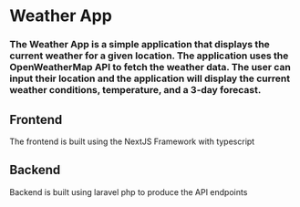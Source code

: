 ﻿# Weather App
### The Weather App is a simple application that displays the current weather for a given location. The application uses the OpenWeatherMap API to fetch the weather data. The user can input  their location and the application will display the current weather conditions, temperature, and a 3-day forecast.

## Frontend 
<p>The frontend is built using the NextJS Framework with typescript </p>


## Backend 
<p>Backend is built using laravel php to produce the API endpoints</p>
